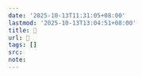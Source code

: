 ```yaml
---
date: '2025-10-13T11:31:05+08:00'
lastmod: '2025-10-13T13:04:51+08:00'
title: 󰨏
url: 󰨏
tags: []
src:
note:
---
```

